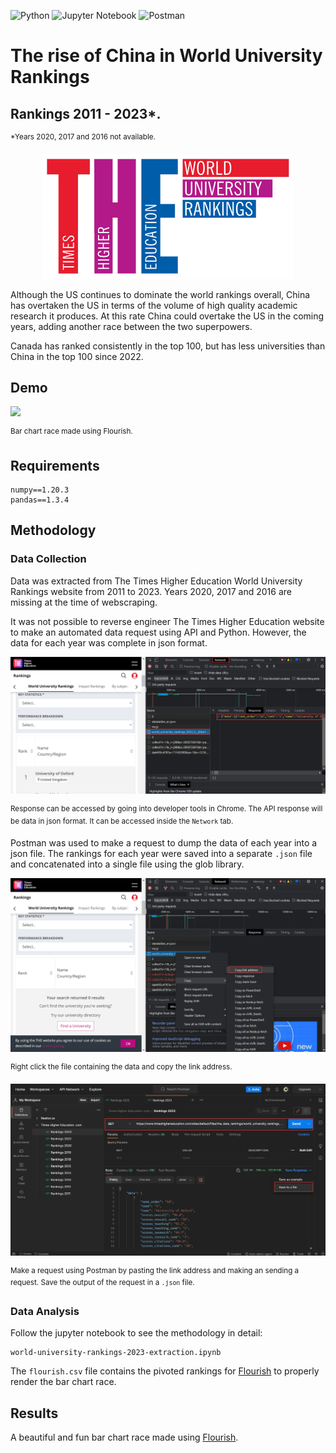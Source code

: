 
![Python](https://img.shields.io/badge/python-3670A0?style=for-the-badge&logo=python&logoColor=ffdd54) ![Jupyter Notebook](https://img.shields.io/badge/jupyter-%23FA0F00.svg?style=for-the-badge&logo=jupyter&logoColor=white) ![Postman](https://img.shields.io/badge/Postman-FF6C37?style=for-the-badge&logo=postman&logoColor=white)

# The rise of China in World University Rankings
## Rankings 2011 - 2023*. 
<sup>*Years 2020, 2017 and 2016 not available.</sup>

<p align="center">
    <img width="400" height="200" src="https://github.com/aleivaar94/University-World-Rankings-2023/blob/master/assets/times-higher-logo.png"/>
</p>

Although the US continues to dominate the world rankings overall, China has overtaken the US in terms of the volume of high quality academic research it produces. At this rate China could overtake the US in the coming years, adding another race between the two superpowers.

Canada has ranked consistently in the top 100, but has less universities than China in the top 100 since 2022.


## Demo 
![](https://github.com/aleivaar94/University-World-Rankings-2023/blob/master/assets/Bar-chart-race-gif.gif)

<sup>Bar chart race made using Flourish.</sup>

## Requirements

```
numpy==1.20.3
pandas==1.3.4
```

## Methodology

### Data Collection

Data was extracted from The Times Higher Education World University Rankings website from 2011 to 2023. Years 2020, 2017 and 2016 are missing at the time of webscraping.

It was not possible to reverse engineer The Times Higher Education website to make an automated data request using API and Python. However, the data for each year was complete in json format. 

![](https://github.com/aleivaar94/University-World-Rankings-2023/blob/master/assets/api-response.png)

<sup>Response can be accessed by going into developer tools in Chrome. The API response will be data in json format. It can be accessed inside the `Network` tab.</sup>

Postman was used to make a request to dump the data of each year into a json file. The rankings for each year were saved into a separate `.json` file and concatenated into a single file using the glob library.


![](https://github.com/aleivaar94/University-World-Rankings-2023/blob/master/assets/copy-link-response.png)

<sup>Right click the file containing the data and copy the link address.</sup>


![](https://github.com/aleivaar94/University-World-Rankings-2023/blob/master/assets/postman.png)

<sup>Make a request using Postman by pasting the link address and making an sending a request. Save the output of the request in a `.json` file.</sup>


### Data Analysis

Follow the jupyter notebook to see the methodology in detail:

```
world-university-rankings-2023-extraction.ipynb
```

The `flourish.csv` file contains the pivoted rankings for [Flourish](https://flourish.studio/) to properly render the bar chart race.

## Results

A beautiful and fun bar chart race made using [Flourish](https://flourish.studio/).
